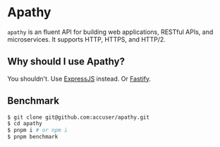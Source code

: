 # Apathy

`apathy` is an fluent API for building web applications, RESTful APIs, and microservices. It supports HTTP, HTTPS, and HTTP/2.

## Why should I use Apathy?

You shouldn't. Use [ExpressJS](https://expressjs.com) instead. Or [Fastify](https://fastify.dev).

## Benchmark

```sh
$ git clone git@github.com:accuser/apathy.git
$ cd apathy
$ pnpm i # or npm i
$ pnpm benchmark
```
